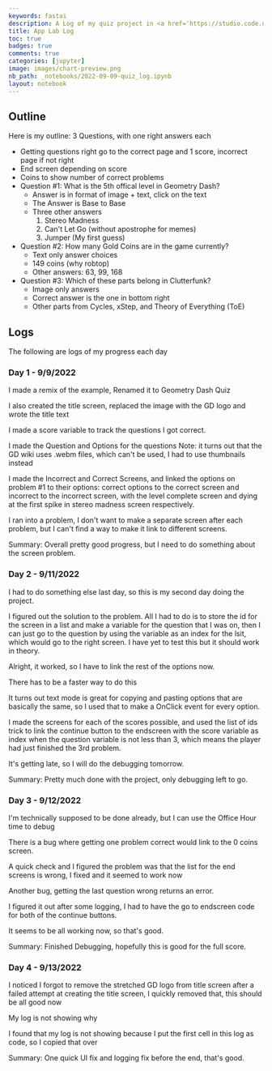 ```yaml
---
keywords: fastai
description: A Log of my quiz project in <a href='https://studio.code.org/home'>App Labs</a>.
title: App Lab Log
toc: true 
badges: true
comments: true
categories: [jupyter]
image: images/chart-preview.png
nb_path: _notebooks/2022-09-09-quiz_log.ipynb
layout: notebook
---
```


<!--
#################################################
### THIS FILE WAS AUTOGENERATED! DO NOT EDIT! ###
#################################################
# file to edit: _notebooks/2022-09-09-quiz_log.ipynb
-->

<div class="container" id="notebook-container">
        
<div class="cell border-box-sizing text_cell rendered"><div class="inner_cell">
<div class="text_cell_render border-box-sizing rendered_html">
<h2 id="Outline">Outline<a class="anchor-link" href="#Outline"> </a></h2><p>Here is my outline:
3 Questions, with one right answers each</p>
<ul>
<li>Getting questions right go to the correct page and 1 score, incorrect page if not right</li>
<li>End screen depending on score</li>
<li>Coins to show number of correct problems</li>
<li>Question #1: What is the 5th offical level in Geometry Dash?<ul>
<li>Answer is in format of image + text, click on the text</li>
<li>The Answer is Base to Base</li>
<li>Three other answers<ol>
<li>Stereo Madness</li>
<li>Can't Let Go (without apostrophe for memes)</li>
<li>Jumper (My first guess)</li>
</ol>
</li>
</ul>
</li>
<li>Question #2: How many Gold Coins are in the game currently?<ul>
<li>Text only answer choices</li>
<li>149 coins (why robtop)</li>
<li>Other answers: 63, 99, 168</li>
</ul>
</li>
<li>Question #3: Which of these parts belong in Clutterfunk?<ul>
<li>Image only answers</li>
<li>Correct answer is the one in bottom right</li>
<li>Other parts from Cycles, xStep, and Theory of Everything (ToE)</li>
</ul>
</li>
</ul>

</div>
</div>
</div>
<div class="cell border-box-sizing text_cell rendered"><div class="inner_cell">
<div class="text_cell_render border-box-sizing rendered_html">
<h2 id="Logs">Logs<a class="anchor-link" href="#Logs"> </a></h2><p>The following are logs of my progress each day</p>

</div>
</div>
</div>
<div class="cell border-box-sizing text_cell rendered"><div class="inner_cell">
<div class="text_cell_render border-box-sizing rendered_html">
<h3 id="Day-1---9/9/2022">Day 1 - 9/9/2022<a class="anchor-link" href="#Day-1---9/9/2022"> </a></h3><p>I made a remix of the example, Renamed it to Geometry Dash Quiz</p>
<p>I also created the title screen, replaced the image with the GD logo and wrote the title text</p>
<p>I made a score variable to track the questions I got correct.</p>
<p>I made the Question and Options for the questions
Note: it turns out that the GD wiki uses .webm files, which can't be used, I had to use thumbnails instead</p>
<p>I made the Incorrect and Correct Screens, and linked the options on problem #1 to their options: correct options to the correct screen and incorrect to the incorrect screen, with the level complete screen and dying at the first spike in stereo madness screen respectively.</p>
<p>I ran into a problem, I don't want to make a separate screen after each problem, but I can't find a way to make it link to different screens.</p>
<p>Summary:
Overall pretty good progress, but I need to do something about the screen problem.</p>

</div>
</div>
</div>
<div class="cell border-box-sizing text_cell rendered"><div class="inner_cell">
<div class="text_cell_render border-box-sizing rendered_html">
<h3 id="Day-2---9/11/2022">Day 2 - 9/11/2022<a class="anchor-link" href="#Day-2---9/11/2022"> </a></h3><p>I had to do something else last day, so this is my second day doing the project.</p>
<p>I figured out the solution to the problem. All I had to do is to store the id for the screen in a list and make a variable for the question that I was on, then I can just go to the question by using the variable as an index for the lsit, which would go to the right screen. I have yet to test this but it should work in theory.</p>
<p>Alright, it worked, so I have to link the rest of the options now.</p>
<p>There has to be a faster way to do this</p>
<p>It turns out text mode is great for copying and pasting options that are basically the same, so I used that to make a OnClick event for every option.</p>
<p>I made the screens for each of the scores possible, and used the list of ids trick to link the continue button to the endscreen with the score variable as index when the question variable is not less than 3, which means the player had just finished the 3rd problem.</p>
<p>It's getting late, so I will do the debugging tomorrow.</p>
<p>Summary:
Pretty much done with the project, only debugging left to go.</p>

</div>
</div>
</div>
<div class="cell border-box-sizing text_cell rendered"><div class="inner_cell">
<div class="text_cell_render border-box-sizing rendered_html">
<h3 id="Day-3---9/12/2022">Day 3 - 9/12/2022<a class="anchor-link" href="#Day-3---9/12/2022"> </a></h3><p>I'm technically supposed to be done already, but I can use the Office Hour time to debug</p>
<p>There is a bug where getting one problem correct would link to the 0 coins screen.</p>
<p>A quick check and I figured the problem was that the list for the end screens is wrong, I fixed and it seemed to work now</p>
<p>Another bug, getting the last question wrong returns an error.</p>
<p>I figured it out after some logging, I had to have the go to endscreen code for both of the continue buttons.</p>
<p>It seems to be all working now, so that's good.</p>
<p>Summary:
Finished Debugging, hopefully this is good for the full score.</p>

</div>
</div>
</div>
<div class="cell border-box-sizing text_cell rendered"><div class="inner_cell">
<div class="text_cell_render border-box-sizing rendered_html">
<h3 id="Day-4---9/13/2022">Day 4 - 9/13/2022<a class="anchor-link" href="#Day-4---9/13/2022"> </a></h3><p>I noticed I forgot to remove the stretched GD logo from title screen after a failed attempt at creating the title screen, I quickly removed that, this should be all good now</p>
<p>My log is not showing why</p>
<p>I found that my log is not showing because I put the first cell in this log as code, so I copied that over</p>
<p>Summary:
One quick UI fix and logging fix before the end, that's good.</p>

</div>
</div>
</div>
</div>
 

